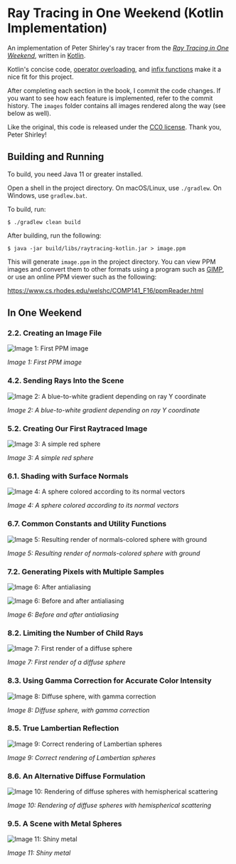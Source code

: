 # Ray Tracing in One Weekend (Kotlin Implementation)

An implementation of Peter Shirley's ray tracer from the
[_Ray Tracing in One Weekend_], written in [Kotlin].

Kotlin's concise code, [operator overloading], and [infix functions] make it a
nice fit for this project.

After completing each section in the book, I commit the code changes. If you
want to see how each feature is implemented, refer to the commit history. The
`images` folder contains all images rendered along the way (see below as well).

Like the original, this code is released under the [CC0 license]. Thank you,
Peter Shirley!

## Building and Running

To build, you need Java 11 or greater installed.

Open a shell in the project directory. On macOS/Linux, use `./gradlew`. On
Windows, use `gradlew.bat`.

To build, run:

```console
$ ./gradlew clean build
```

After building, run the following:

```console
$ java -jar build/libs/raytracing-kotlin.jar > image.ppm
```

This will generate `image.ppm` in the project directory. You can view PPM images
and convert them to other formats using a program such as [GIMP], or use an
online PPM viewer such as the following:

https://www.cs.rhodes.edu/welshc/COMP141_F16/ppmReader.html

## In One Weekend

### 2.2. Creating an Image File

![Image 1: First PPM image](/images/image01.png)

*Image 1: First PPM image*

### 4.2. Sending Rays Into the Scene

![Image 2: A blue-to-white gradient depending on ray Y coordinate](/images/image02.png)

*Image 2: A blue-to-white gradient depending on ray Y coordinate*

### 5.2. Creating Our First Raytraced Image

![Image 3: A simple red sphere](/images/image03.png)

*Image 3: A simple red sphere*

### 6.1. Shading with Surface Normals

![Image 4: A sphere colored according to its normal vectors](/images/image04.png)

*Image 4: A sphere colored according to its normal vectors*

### 6.7. Common Constants and Utility Functions

![Image 5: Resulting render of normals-colored sphere with ground](/images/image05.png)

*Image 5: Resulting render of normals-colored sphere with ground*

### 7.2. Generating Pixels with Multiple Samples

![Image 6: After antialiasing](/images/image06.png)

![Image 6: Before and after antialiasing](/images/image06-before-after.png)

*Image 6: Before and after antialiasing*

### 8.2. Limiting the Number of Child Rays

![Image 7: First render of a diffuse sphere](/images/image07.png)

*Image 7: First render of a diffuse sphere*

### 8.3. Using Gamma Correction for Accurate Color Intensity

![Image 8: Diffuse sphere, with gamma correction](/images/image08.png)

*Image 8: Diffuse sphere, with gamma correction*

### 8.5. True Lambertian Reflection

![Image 9: Correct rendering of Lambertian spheres](/images/image09.png)

*Image 9: Correct rendering of Lambertian spheres*

### 8.6. An Alternative Diffuse Formulation

![Image 10: Rendering of diffuse spheres with hemispherical scattering](/images/image10.png)

*Image 10: Rendering of diffuse spheres with hemispherical scattering*

### 9.5. A Scene with Metal Spheres

![Image 11: Shiny metal](/images/image11.png)

*Image 11: Shiny metal*


<!------------------------------------------------------------------------------
  Links
------------------------------------------------------------------------------->
[_Ray Tracing in One Weekend_]: https://raytracing.github.io/books/RayTracingInOneWeekend.html
[CC0 license]: /LICENSE
[GIMP]: https://www.gimp.org/
[infix functions]: https://kotlinlang.org/docs/functions.html#infix-notation
[Kotlin]: https://kotlinlang.org/
[operator overloading]: https://kotlinlang.org/docs/operator-overloading.html
